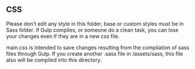 CSS
---

Please don't edit any style in this folder, base or custom styles must be in
Sass folder. If Gulp compiles, or someone do a clean task, you can lose your
changes even if they are in a new css file.

main.css is intended to save changes resulting from the compilation of sass
files through Gulp.
If you create another .sass file in /assets/sass, this file also will be compiled
into this directory.

